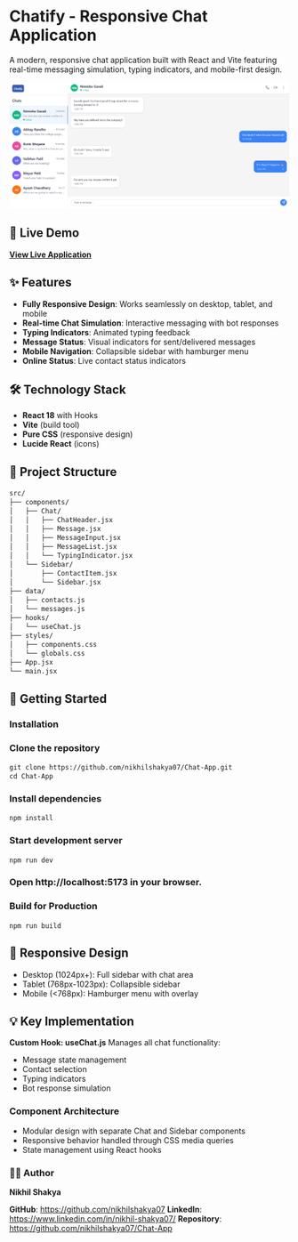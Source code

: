 # Chatify - Responsive Chat Application

A modern, responsive chat application built with React and Vite featuring real-time messaging simulation, typing indicators, and mobile-first design.

![Chatify Screenshot](public/Screenshot%202025-06-14%20204208.png)

## 🚀 Live Demo

**[View Live Application](https://chat-app-rho-henna.vercel.app/)**

## ✨ Features

- **Fully Responsive Design**: Works seamlessly on desktop, tablet, and mobile
- **Real-time Chat Simulation**: Interactive messaging with bot responses
- **Typing Indicators**: Animated typing feedback
- **Message Status**: Visual indicators for sent/delivered messages
- **Mobile Navigation**: Collapsible sidebar with hamburger menu
- **Online Status**: Live contact status indicators

## 🛠️ Technology Stack

- **React 18** with Hooks
- **Vite** (build tool)
- **Pure CSS** (responsive design)
- **Lucide React** (icons)

## 📁 Project Structure
```pgsql
src/
├── components/
│   ├── Chat/
│   │   ├── ChatHeader.jsx
│   │   ├── Message.jsx
│   │   ├── MessageInput.jsx
│   │   ├── MessageList.jsx
│   │   └── TypingIndicator.jsx
│   └── Sidebar/
│       ├── ContactItem.jsx
│       └── Sidebar.jsx
├── data/
│   ├── contacts.js
│   └── messages.js
├── hooks/
│   └── useChat.js
├── styles/
│   ├── components.css
│   └── globals.css
├── App.jsx
└── main.jsx
```

## 🚀 Getting Started

### Installation

### Clone the repository
```
git clone https://github.com/nikhilshakya07/Chat-App.git
cd Chat-App
```

### Install dependencies
```
npm install
```

### Start development server
```
npm run dev
```

### Open http://localhost:5173 in your browser.

### Build for Production
```
npm run build
```

## 📱 Responsive Design

- Desktop (1024px+): Full sidebar with chat area
- Tablet (768px-1023px): Collapsible sidebar
- Mobile (<768px): Hamburger menu with overlay

## 💡 Key Implementation

**Custom Hook: useChat.js**
Manages all chat functionality:

- Message state management
- Contact selection
- Typing indicators
- Bot response simulation

### Component Architecture

- Modular design with separate Chat and Sidebar components
- Responsive behavior handled through CSS media queries
- State management using React hooks

### 👨‍💻 Author
**Nikhil Shakya**

**GitHub**: https://github.com/nikhilshakya07
**LinkedIn**: https://www.linkedin.com/in/nikhil-shakya07/
**Repository**: https://github.com/nikhilshakya07/Chat-App


